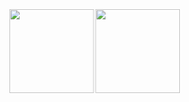 <a href="https://github.com/Baramatsu">
  <img align="left" height="150px" src="https://github-readme-stats.vercel.app/api?username=Baramatsu&count_private=true&show_icons=true&theme=dracula" />
</a>
<a href="https://github.com/Baramatsu">
  <img align="left" height="150px" src="https://github-readme-stats.vercel.app/api/top-langs/?username=Baramatsu&layout=compact&theme=dracula" />
</a>

<!--
**Baramatsu/Baramatsu** is a ✨ _special_ ✨ repository because its `README.md` (this file) appears on your GitHub profile.

Here are some ideas to get you started:

- 🔭 I’m currently working on ...
- 🌱 I’m currently learning ...
- 👯 I’m looking to collaborate on ...
- 🤔 I’m looking for help with ...
- 💬 Ask me about ...
- 📫 How to reach me: ...
- 😄 Pronouns: ...
- ⚡ Fun fact: ...
-->
